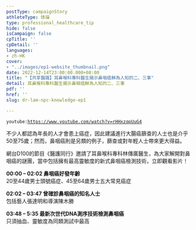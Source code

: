```yaml
---
postType: campaignStory
athleteType: 体操
type: professional_healthcare_tip
hide: false
isCampaign: false
cpTitle: ''
cpDetail: ''
languages:
- zh-HK
cover:
- "../images/ep1-website_thumbnail.png"
date: 2022-12-14T23:00:00.000+08:00
title: "【共享醫識】耳鼻喉科專科醫生揭示鼻咽癌鮮為人知的二、三事"
detail: 耳鼻喉科專科醫生揭示鼻咽癌鮮為人知的二、三事
pdf: ''
href: ''
slug: dr-lam-npc-knowledge-ep1

---
```

`youtube:`[`https://www.youtube.com/watch?v=rHHxzqpUuG4`](https://www.youtube.com/watch?v=rHHxzqpUuG4 "https://www.youtube.com/watch?v=rHHxzqpUuG4")

不少人都認為年長的人才會患上癌症，因此建議進行大腸癌篩查的人士也是介乎50至75歲；然而，鼻咽癌則是另類的例子，篩查或對年輕人士帶來更大得益。

網台D100的節目《醫護同行》邀請了耳鼻喉科專科林傳廣醫生，為大家解開對鼻咽癌的謎團，當中包括擁有最高靈敏度的新式鼻咽癌檢測技術，立即觀看影片！

**00:00 – 02:02 鼻咽癌好發年齡**  
20至44歲男士頭號癌症、45至64歲男士五大常見癌症

**02:02 – 03:47 曾確診鼻咽癌的知名人士**  
包括藝人張達明和導演陳木勝

**03:48 – 5:35 最新次世代DNA測序技術檢測鼻咽癌**  
只須抽血、靈敏度為同類測試中最高